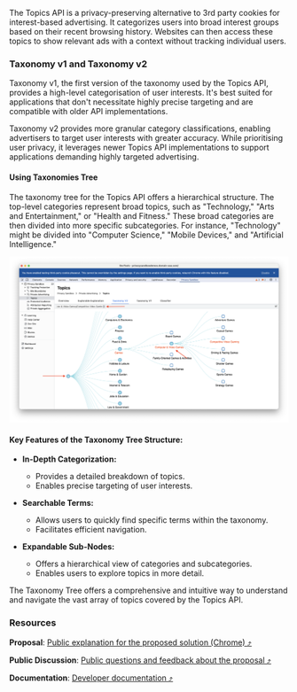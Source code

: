 The Topics API is a privacy-preserving alternative to 3rd party cookies for interest-based advertising. It categorizes users into broad interest groups based on their recent browsing history. Websites can then access these topics to show relevant ads with a context without tracking individual users.

### Taxonomy v1 and Taxonomy v2

Taxonomy v1, the first version of the taxonomy used by the Topics API, provides a high-level categorisation of user interests. It's best suited for applications that don't necessitate highly precise targeting and are compatible with older API implementations.

Taxonomy v2 provides more granular category classifications, enabling advertisers to target user interests with greater accuracy. While prioritising user privacy, it leverages newer Topics API implementations to support applications demanding highly targeted advertising.

#### Using Taxonomies Tree

The taxonomy tree for the Topics API offers a hierarchical structure. The top-level categories represent broad topics, such as "Technology," "Arts and Entertainment," or "Health and Fitness." These broad categories are then divided into more specific subcategories. For instance, "Technology" might be divided into "Computer Science," "Mobile Devices," and "Artificial Intelligence."

<img alt="PSAT Protected Audience - Topics Taxonomy Tree" src="images/private-advertising/topics/psat_v0.13.0_topics_taxonomy_tree_2025_03_24.png" width="1200" />

#### Key Features of the Taxonomy Tree Structure:

- **In-Depth Categorization:**
  - Provides a detailed breakdown of topics.
  - Enables precise targeting of user interests.

- **Searchable Terms:**
  - Allows users to quickly find specific terms within the taxonomy.
  - Facilitates efficient navigation.

- **Expandable Sub-Nodes:**
  - Offers a hierarchical view of categories and subcategories.
  - Enables users to explore topics in more detail.

The Taxonomy Tree offers a comprehensive and intuitive way to understand and navigate the vast array of topics covered by the Topics API.

### Resources
**Proposal**: [Public explanation for the proposed solution (Chrome) &#10548;](https://github.com/patcg-individual-drafts/topics/)

**Public Discussion**: [Public questions and feedback about the proposal &#10548;](https://github.com/patcg-individual-drafts/topics/issues)

**Documentation**: [Developer documentation &#10548;](https://developers.google.com/privacy-sandbox/relevance/topics)
